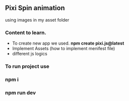 <h2>Pixi Spin animation</h2>
<div> using images in my asset folder</div>

<h3>Content to learn.</h3>
<ul>
    <li>To create new app we used. <b>npm create pixi.js@latest</b></li>
    <li>Implement Assets (how to implement menifest file)</li>
    <li>different js logics</li>
</ul>

<h3>To run project use<h3>
<h3>npm i</h3>
<h3>npm run dev</h3>